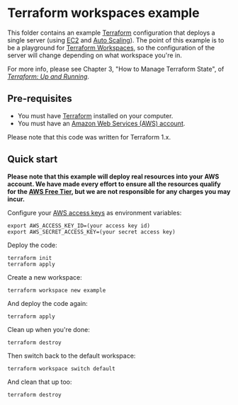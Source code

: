# Terraform workspaces example

This folder contains an example [Terraform](https://www.terraform.io/) configuration that deploys a single server 
(using [EC2](https://aws.amazon.com/ec2/) and [Auto Scaling](https://aws.amazon.com/autoscaling/)). The point of this
example is to be a playground for [Terraform Workspaces](https://www.terraform.io/docs/state/workspaces.html), so the
configuration of the server will change depending on what workspace you're in. 

For more info, please see Chapter 3, "How to Manage Terraform State", of 
*[Terraform: Up and Running](http://www.terraformupandrunning.com)*.

## Pre-requisites

* You must have [Terraform](https://www.terraform.io/) installed on your computer. 
* You must have an [Amazon Web Services (AWS) account](http://aws.amazon.com/).

Please note that this code was written for Terraform 1.x.

## Quick start

**Please note that this example will deploy real resources into your AWS account. We have made every effort to ensure 
all the resources qualify for the [AWS Free Tier](https://aws.amazon.com/free/), but we are not responsible for any
charges you may incur.** 

Configure your [AWS access 
keys](http://docs.aws.amazon.com/general/latest/gr/aws-sec-cred-types.html#access-keys-and-secret-access-keys) as 
environment variables:

```
export AWS_ACCESS_KEY_ID=(your access key id)
export AWS_SECRET_ACCESS_KEY=(your secret access key)
```

Deploy the code:

```
terraform init
terraform apply
```

Create a new workspace:

```
terraform workspace new example
```

And deploy the code again:

```
terraform apply
```

Clean up when you're done:

```
terraform destroy
```

Then switch back to the default workspace:

```
terraform workspace switch default
```

And clean that up too:

```
terraform destroy
```
